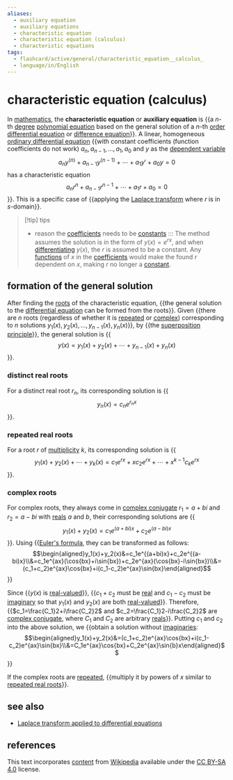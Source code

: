 ```yaml
---
aliases:
  - auxiliary equation
  - auxiliary equations
  - characteristic equation
  - characteristic equation (calculus)
  - characteristic equations
tags:
  - flashcard/active/general/characteristic_equation__calculus_
  - language/in/English
---
```


# characteristic equation (calculus)

In [mathematics](mathematics.md), the __characteristic equation__ or __auxiliary equation__ is {{a $n$-th [degree](degree%20of%20a%20polynomial.md) [polynomial equation](algebraic%20equation.md) based on the general solution of a $n$-th [order](differential%20equation.md#equation%20order%20and%20degree) [differential equation](differential%20equation.md) or [difference equation](recurrence%20relation.md)}}. A linear, homogeneous [ordinary differential equation](ordinary%20differential%20equation.md) {{with constant coefficients (function coefficients do not work) $a_n,a_{n-1},\ldots,a_1,a_0$ and $y$ as the [dependent variable](dependent%20and%20independent%20variable.md) $$a_ny^{(n)}+a_{n-1}y^{(n-1)}+\cdots+a_1y'+a_0y=0$$ has a characteristic equation $$a_nr^n+a_{n-1}r^{n-1}+\cdots+a_1r+a_0=0$$}}. This is a specific case of {{applying the [Laplace transform](Laplace%20transform.md) where $r$ is in $s$-domain}}. <!--SR:!2025-03-05,306,290!2024-12-21,234,250!2024-11-03,19,327-->

> [!tip] tips
>
> - reason the [coefficients](coefficient.md) needs to be [constants](constant%20(mathematics).md) ::: The method assumes the solution is in the form of $y(x) = e^{rx}$, and when [differentiating](derivative.md) $y(x)$, the $r$ is assumed to be a constant. Any [functions](function%20(mathematics).md) of $x$ in the [coefficients](coefficient.md) would make the found $r$ dependent on $x$, making $r$ no longer a [constant](constant%20(mathematics).md). <!--SR:!2025-03-13,344,354!2025-03-09,265,341-->

## formation of the general solution

After finding the [roots](zero%20of%20a%20function.md) of the characteristic equation, {{the general solution to the [differential equation](differential%20equation.md) can be formed from the roots}}. Given {{there are $n$ roots (regardless of whether it is [repeated](multiplicity%20(mathematics).md#multiplicity%20of%20a%20root%20of%20a%20polynomial.md) or [complex](complex%20number.md)) corresponding to $n$ solutions $y_1(x),y_2(x),\ldots,y_{n-1}(x),y_n(x)$}}, by {{the [superposition principle](superposition%20princple.md)}}, the general solution is {{$$y(x)=y_1(x)+y_2(x)+\cdots+y_{n-1}(x)+y_n(x)$$}}. <!--SR:!2024-11-02,261,330!2025-11-28,501,310!2024-11-03,19,327!2024-11-03,19,327-->

### distinct real roots

For a distinct real root $r_n$, its corresponding solution is {{$$y_n(x)=c_ne^{r_nx}$$}}. <!--SR:!2026-10-26,761,330-->

### repeated real roots

For a root $r$ of [multiplicity](multiplicity%20(mathematics).md#multiplicity%20of%20a%20root%20of%20a%20polynomial.md) $k$, its corresponding solution is {{$$y_1(x)+y_2(x)+\cdots+y_{k}(x)=c_1e^{rx}+xc_2e^{rx}+\cdots+x^{k-1}c_ke^{rx}$$}}. <!--SR:!2025-05-25,359,290-->

### complex roots

For complex roots, they always come in [complex conjugate](complex%20conjugate.md) $r_1=a+bi$ and $r_2=a-bi$ with [reals](real%20number.md) $a$ and $b$, their corresponding solutions are {{$$y_1(x)+y_2(x)=c_1e^{(a+bi)x}+c_2e^{(a-bi)x}$$}}. Using {{[Euler's formula](Euler's%20formula.md), they can be transformed as follows: $$\begin{aligned}y_1(x)+y_2(x)&=c_1e^{(a+bi)x}+c_2e^{(a-bi)x}\\&=c_1e^{ax}(\cos{bx}+i\sin{bx})+c_2e^{ax}(\cos{bx}-i\sin{bx})\\&=(c_1+c_2)e^{ax}\cos{bx}+i(c_1-c_2)e^{ax}\sin{bx}\end{aligned}$$}} <!--SR:!2025-01-18,275,290!2024-10-27,12,307-->

Since {{$y(x)$ is [real-valued](real-valued%20function.md)}}, {{$c_1+c_2$ must be [real](real%20number.md) and $c_1-c_2$ must be [imaginary](imaginary%20number.md) so that $y_1(x)$ and $y_2(x)$ are both [real-valued](real-valued%20function.md)}}. Therefore, {{$c_1=\frac{C_1}2+i\frac{C_2}2$ and $c_2=\frac{C_1}2-i\frac{C_2}2$ are [complex conjugate](complex%20conjugate.md), where $C_1$ and $C_2$ are arbitrary [reals](real%20number.md)}}. Putting $c_1$ and $c_2$ into the above solution, we {{obtain a solution without [imaginaries](imaginary%20number.md): $$\begin{aligned}y_1(x)+y_2(x)&=(c_1+c_2)e^{ax}\cos{bx}+i(c_1-c_2)e^{ax}\sin{bx}\\&=C_1e^{ax}\cos{bx}+C_2e^{ax}\sin{b}x\end{aligned}$$}} <!--SR:!2025-11-21,531,310!2024-11-03,19,327!2024-11-03,19,327!2024-11-03,19,327-->

If the complex roots are [repeated](multiplicity%20(mathematics).md#multiplicity%20of%20a%20root%20of%20a%20polynomial.md), {{multiply it by powers of $x$ similar to [repeated real roots](#repeated%20real%20roots)}}. <!--SR:!2027-09-03,1068,350-->

## see also

- [Laplace transform applied to differential equations](Laplace%20transform%20applied%20to%20differential%20equations.md)

## references

This text incorporates [content](https://en.wikipedia.org/wiki/characteristic_equation_(calculus)) from [Wikipedia](Wikipedia.md) available under the [CC BY-SA 4.0](https://creativecommons.org/licenses/by-sa/4.0/) license.

